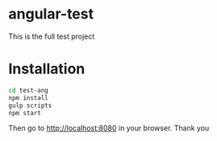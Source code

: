 # angular-test


This is the full test project

# Installation
```bash
cd test-ang
npm install
gulp scripts
npm start
```
Then go to [http://localhost:8080](http://localhost:8080) in your browser. Thank you 


